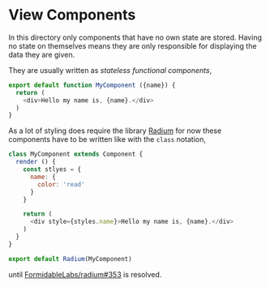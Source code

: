 # View Components

In this directory only components that have no own state are stored.
Having no state on themselves means they are only responsible for
displaying the data they are given.

They are usually written as *stateless functional components*,

```js
export default function MyComponent ({name}) {
  return (
    <div>Hello my name is, {name}.</div>
  )
}
```

As a lot of styling does require the library [Radium](https://github.com/FormidableLabs/radium)
for now these components have to be written like with the `class` notation,

```js
class MyComponent extends Component {
  render () {
    const stlyes = {
      name: {
        color: 'read'
      }
    }

    return (
      <div style={styles.name}>Hello my name is, {name}.</div>
    )
  }
}

export default Radium(MyComponent)
```

until [FormidableLabs/radium#353](https://github.com/FormidableLabs/radium/issues/353) is
resolved.
